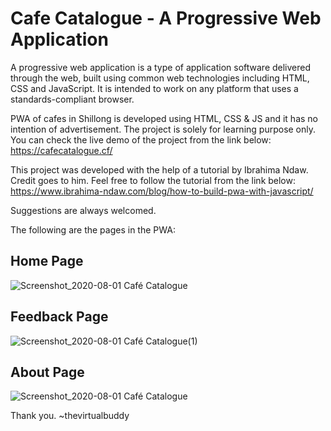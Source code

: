 # Cafe Catalogue - A Progressive Web Application
A progressive web application is a type of application software delivered through the web, built using common web technologies including HTML, CSS and JavaScript. It is intended to work on any platform that uses a standards-compliant browser.

PWA of cafes in Shillong is developed using HTML, CSS &amp; JS and it has no intention of advertisement. The project is solely for learning purpose only. You can check the live demo of the project from the link below:
https://cafecatalogue.cf/

This project was developed with the help of a tutorial by Ibrahima Ndaw. Credit goes to him. Feel free to follow the tutorial from the link below:
https://www.ibrahima-ndaw.com/blog/how-to-build-pwa-with-javascript/

Suggestions are always welcomed.

The following are the pages in the PWA:
## Home Page
![Screenshot_2020-08-01 Café Catalogue](https://user-images.githubusercontent.com/42694653/89070751-0ffb4480-d393-11ea-8e1a-8dacb1707096.jpg)


## Feedback Page
![Screenshot_2020-08-01 Café Catalogue(1)](https://user-images.githubusercontent.com/42694653/89070794-26090500-d393-11ea-9ce7-c9f97dbee8db.png)


## About Page
![Screenshot_2020-08-01 Café Catalogue](https://user-images.githubusercontent.com/42694653/89070839-3caf5c00-d393-11ea-9bed-8506a4148000.png)



Thank you.
~thevirtualbuddy
